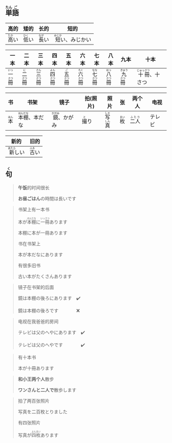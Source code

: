 ## <ruby><rb>単</rb><rt>たん</rt></ruby><ruby>語<rt>ご</rt></ruby>

| 高的                         | 矮的                         | 长的                         | 短的                               |
| -------------------------- | -------------------------- | -------------------------- | -------------------------------- |
| <ruby>高<rt>たか</rt></ruby>い | <ruby>低<rt>ひく</rt></ruby>い | <ruby>長<rt>なが</rt></ruby>い | <ruby>短<rt>みじか</rt></ruby>い、みじかい |

| 一本                                                 | 二本                                                | 三本                                                 | 四本                                                 | 五本                                                | 六本                                                 | 七本                                                 | 八本                                                 | 九本                                                  | 十本                                                      |
| -------------------------------------------------- | ------------------------------------------------- | -------------------------------------------------- | -------------------------------------------------- | ------------------------------------------------- | -------------------------------------------------- | -------------------------------------------------- | -------------------------------------------------- | --------------------------------------------------- | ------------------------------------------------------- |
| <ruby>一<rt>いっ</rt></ruby><ruby>冊<rt>さつ</rt></ruby> | <ruby>二<rt>に</rt></ruby><ruby>冊<rt>さつ</rt></ruby> | <ruby>三<rt>さん</rt></ruby><ruby>冊<rt>さつ</rt></ruby> | <ruby>四<rt>よん</rt></ruby><ruby>冊<rt>さつ</rt></ruby> | <ruby>五<rt>ご</rt></ruby><ruby>冊<rt>さつ</rt></ruby> | <ruby>六<rt>ろく</rt></ruby><ruby>冊<rt>さつ</rt></ruby> | <ruby>七<rt>なな</rt></ruby><ruby>冊<rt>さつ</rt></ruby> | <ruby>八<rt>はっ</rt></ruby><ruby>冊<rt>さつ</rt></ruby> | <ruby>九<rt>きゅう</rt></ruby><ruby>冊<rt>さつ</rt></ruby> | <ruby>十<rt>じゅっ</rt></ruby><ruby>冊<rt>さつ</rt></ruby>、十さつ |

| 书                         | 书架                                                     | 镜子                             | 拍(照片)                     | 照片                                                 | 张                         | 两个人                         | 电视  |
| ------------------------- | ------------------------------------------------------ | ------------------------------ | ------------------------- | -------------------------------------------------- | ------------------------- | --------------------------- | --- |
| <ruby>本<rt>ほん</rt></ruby> | <ruby>本<rt>ほん</rt></ruby><ruby>棚<rt>だな</rt></ruby>、本だな | <ruby>鏡<rt>かがみ</rt></ruby>、かがみ | <ruby>撮<rt>と</rt></ruby>り | <ruby>写<rt>しゃ</rt></ruby><ruby>真<rt>しん</rt></ruby> | <ruby>枚<rt>まい</rt></ruby> | <ruby>二人<rt>ふたり</rt></ruby> | テレビ |

| 新的                           | 旧的                         |
| ---------------------------- | -------------------------- |
| <ruby>新<rt>あたら</rt></ruby>しい | <ruby>古<rt>ふる</rt></ruby>い |

## <ruby>句<rt>く</rt></ruby>

> **午饭**的时间很长
> 
> **お昼ごはん**の時間は長いです

> 书架上有一本书
> 
> 本が<ruby>本<rt>ほん</rt></ruby><ruby>棚<rt>だな</rt></ruby>に<ruby>一<rt>いっ</rt></ruby><ruby>冊<rt>さつ</rt></ruby>あります
> 
> 本棚に本が一冊あります
> 
> 书在书架上
> 
> 本が本だなにあります
> 
> 有很多旧书
> 
> 古い本がたくさんあります

> 镜子在书架的后面
> 
> 鏡は本棚の後ろにあります　✔️
> 
> 鏡は本棚の後ろです　　　　❌

> 电视在我爸爸的房间
> 
> テレビは父のへやにあります　✔️
> 
> テレビは父のへやです　　　　✔️

> 有十本书
> 
> 本が十冊あります

> **和小王两个人**散步
> 
> **ワンさんと二人で**散歩します

> 拍了两百张照片
> 
> 写真を二百枚とりました
> 
> 有四张照片
> 
> 写真が<ruby>四<rt>よん</rt></ruby><ruby>枚<rt>まい</rt></ruby>あります
